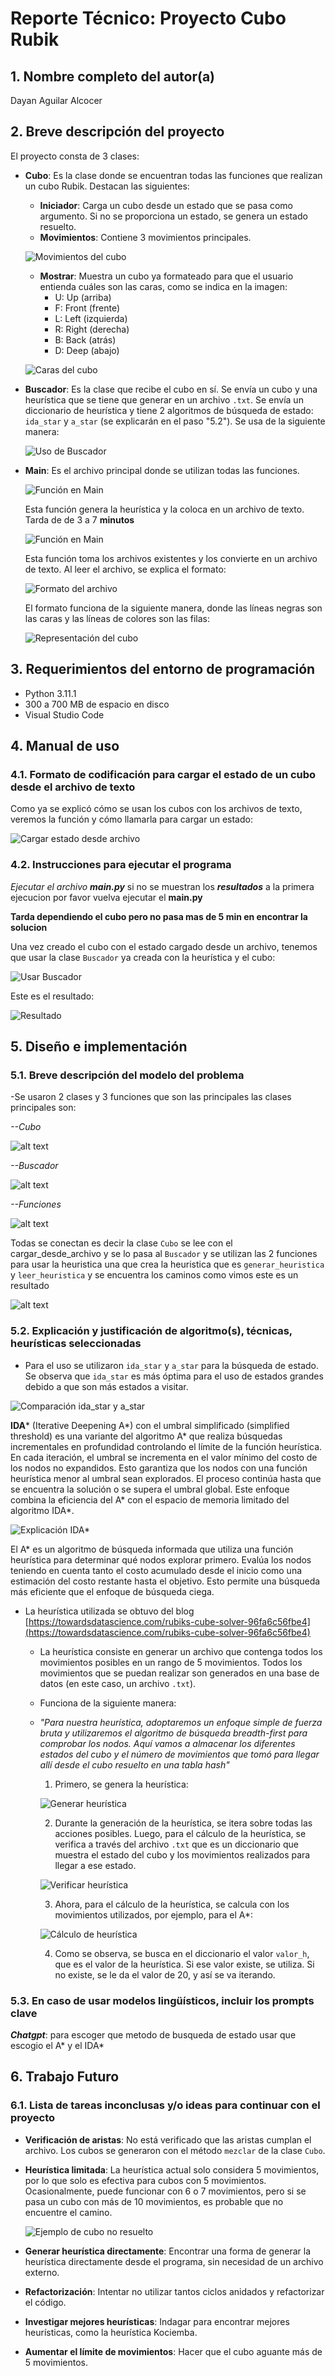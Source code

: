 # Reporte Técnico: Proyecto Cubo Rubik

## 1. Nombre completo del autor(a)
Dayan Aguilar Alcocer

## 2. Breve descripción del proyecto
El proyecto consta de 3 clases:

- **Cubo**: Es la clase donde se encuentran todas las funciones que realizan un cubo Rubik. Destacan las siguientes:
   - **Iniciador**: Carga un cubo desde un estado que se pasa como argumento. Si no se proporciona un estado, se genera un estado resuelto.
   - **Movimientos**: Contiene 3 movimientos principales.

   ![Movimientos del cubo](image.png)

   - **Mostrar**: Muestra un cubo ya formateado para que el usuario entienda cuáles son las caras, como se indica en la imagen:
       - U: Up (arriba)
       - F: Front (frente)
       - L: Left (izquierda)
       - R: Right (derecha)
       - B: Back (atrás)
       - D: Deep (abajo)

   ![Caras del cubo](image-2.png)

- **Buscador**: Es la clase que recibe el cubo en sí. Se envía un cubo y una heurística que se tiene que generar en un archivo `.txt`. Se envía un diccionario de heurística y tiene 2 algoritmos de búsqueda de estado: `ida_star` y `a_star` (se explicarán en el paso "5.2"). Se usa de la siguiente manera:

   ![Uso de Buscador](image-3.png)

- **Main**: Es el archivo principal donde se utilizan todas las funciones.

   ![Función en Main](image-5.png)

   Esta función genera la heurística y la coloca en un archivo de texto. Tarda de de 3 a 7 **minutos**

   ![Función en Main](image-4.png)

   Esta función toma los archivos existentes y los convierte en un archivo de texto. Al leer el archivo, se explica el formato:

   ![Formato del archivo](image-6.png)

   El formato funciona de la siguiente manera, donde las líneas negras son las caras y las líneas de colores son las filas:

   ![Representación del cubo](image-7.png)

## 3. Requerimientos del entorno de programación
- Python 3.11.1
- 300 a 700 MB de espacio en disco
- Visual Studio Code

## 4. Manual de uso

### 4.1. Formato de codificación para cargar el estado de un cubo desde el archivo de texto

Como ya se explicó cómo se usan los cubos con los archivos de texto, veremos la función y cómo llamarla para cargar un estado:

![Cargar estado desde archivo](image-8.png)

### 4.2. Instrucciones para ejecutar el programa
*Ejecutar el archivo **main.py*** si no se muestran los ***resultados*** a la primera ejecucion por favor vuelva ejecutar el **main.py**

**Tarda dependiendo el cubo pero no pasa mas de 5 min en encontrar la solucion**

Una vez creado el cubo con el estado cargado desde un archivo, tenemos que usar la clase `Buscador` ya creada con la heurística y el cubo:

![Usar Buscador](image-9.png)

Este es el resultado:

![Resultado](image-10.png)

## 5. Diseño e implementación

### 5.1. Breve descripción del modelo del problema

-Se usaron 2 clases y 3 funciones que son las principales
 las clases principales son:

 *--Cubo*

 ![alt text](image-17.png)

 *--Buscador*

 ![alt text](image-18.png)

 *--Funciones*

![alt text](image-19.png)

Todas se conectan es decir la clase `Cubo` se lee con el cargar_desde_archivo y se lo pasa al `Buscador` y se utilizan las 2 funciones para usar la heuristica una que crea la heuristica que es `generar_heuristica` y `leer_heuristica` y se encuentra los caminos como vimos este es un resultado

![alt text](image-20.png)


### 5.2. Explicación y justificación de algoritmo(s), técnicas, heurísticas seleccionadas

- Para el uso se utilizaron `ida_star` y `a_star` para la búsqueda de estado. Se observa que `ida_star` es más óptima para el uso de estados grandes debido a que son más estados a visitar.

![Comparación ida_star y a_star](image-12.png)

**IDA*** (Iterative Deepening A*) con el umbral simplificado (simplified threshold) es una variante del algoritmo A* que realiza búsquedas incrementales en profundidad controlando el límite de la función heurística. En cada iteración, el umbral se incrementa en el valor mínimo del costo de los nodos no expandidos. Esto garantiza que los nodos con una función heurística menor al umbral sean explorados. El proceso continúa hasta que se encuentra la solución o se supera el umbral global. Este enfoque combina la eficiencia del A* con el espacio de memoria limitado del algoritmo IDA*.

![Explicación IDA*](image-13.png)

El A* es un algoritmo de búsqueda informada que utiliza una función heurística para determinar qué nodos explorar primero. Evalúa los nodos teniendo en cuenta tanto el costo acumulado desde el inicio como una estimación del costo restante hasta el objetivo. Esto permite una búsqueda más eficiente que el enfoque de búsqueda ciega.

- La heurística utilizada se obtuvo del blog [https://towardsdatascience.com/rubiks-cube-solver-96fa6c56fbe4](https://towardsdatascience.com/rubiks-cube-solver-96fa6c56fbe4)

   - La heurística consiste en generar un archivo que contenga todos los movimientos posibles en un rango de 5 movimientos. Todos los movimientos que se puedan realizar son generados en una base de datos (en este caso, un archivo `.txt`).
   - Funciona de la siguiente manera:

   - *"Para nuestra heurística, adoptaremos un enfoque simple de fuerza bruta y utilizaremos el algoritmo de búsqueda breadth-first para comprobar los nodos. Aquí vamos a almacenar los diferentes estados del cubo y el número de movimientos que tomó para llegar allí desde el cubo resuelto en una tabla hash"*

       1. Primero, se genera la heurística:

       ![Generar heurística](image-14.png)

       2. Durante la generación de la heurística, se itera sobre todas las acciones posibles. Luego, para el cálculo de la heurística, se verifica a través del archivo `.txt` que es un diccionario que muestra el estado del cubo y los movimientos realizados para llegar a ese estado.

       ![Verificar heurística](image-15.png)

       3. Ahora, para el cálculo de la heurística, se calcula con los movimientos utilizados, por ejemplo, para el A*:

       ![Cálculo de heurística](image-16.png)

       4. Como se observa, se busca en el diccionario el valor `valor_h`, que es el valor de la heurística. Si ese valor existe, se utiliza. Si no existe, se le da el valor de 20, y así se va iterando.

### 5.3. En caso de usar modelos lingüísticos, incluir los prompts clave

***Chatgpt***: para escoger que metodo de busqueda de estado usar que escogio el A* y el IDA*

## 6. Trabajo Futuro

### 6.1. Lista de tareas inconclusas y/o ideas para continuar con el proyecto
- **Verificación de aristas**: No está verificado que las aristas cumplan el archivo. Los cubos se generaron con el método `mezclar` de la clase `Cubo`.
- **Heurística limitada**: La heurística actual solo considera 5 movimientos, por lo que solo es efectiva para cubos con 5 movimientos. Ocasionalmente, puede funcionar con 6 o 7 movimientos, pero si se pasa un cubo con más de 10 movimientos, es probable que no encuentre el camino.

   ![Ejemplo de cubo no resuelto](image-11.png)

- **Generar heurística directamente**: Encontrar una forma de generar la heurística directamente desde el programa, sin necesidad de un archivo externo.
- **Refactorización**: Intentar no utilizar tantos ciclos anidados y refactorizar el código.
- **Investigar mejores heurísticas**: Indagar para encontrar mejores heurísticas, como la heurística Kociemba.
- **Aumentar el límite de movimientos**: Hacer que el cubo aguante más de 5 movimientos.